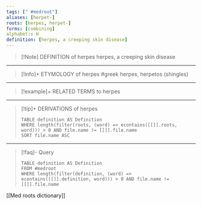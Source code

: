 ```yaml
---
tags: [" #medroot"]
aliases: [herpet-]
roots: [herpes, herpet-]
forms: [combining]
alphabet:: H
definition: [herpes, a creeping skin disease]
---
```

>[!Note] DEFINITION of herpes
>herpes, a creeping skin disease
_____
>[!info]+ ETYMOLOGY of herpes
>#greek herpes, herpetos (shingles)
_____
>[!example]+ RELATED TERMS to herpes
>
_____
>[!tip]+ DERIVATIONS of herpes
>```dataview
>TABLE definition AS Definition 
>WHERE length(filter(roots, (word) => econtains([[]].roots, word))) > 0 AND file.name != [[]].file.name
>SORT file.name ASC
>```
___
>[!faq]- Query
>```dataview
>TABLE definition AS Definition
>FROM #medroot
>WHERE length(filter(definition, (word) => econtains([[]].definition, word))) > 0 AND file.name != [[]].file.name
>```

[[Med roots dictionary]]